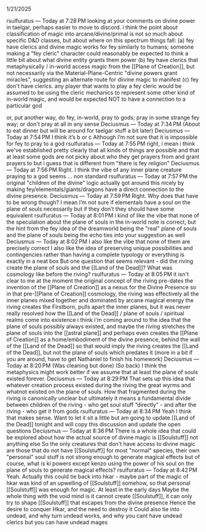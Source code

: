 1/21/2025

rsulfuratus — Today at 7:28 PM
looking at your comments on divine power in taelgar, perhaps easier to move to discord. i think the point about classification of magic into arcane/divine/primal is not so much about specific D&D classes, but about where on this spectrum things fall:
(a) fey have clerics and divine magic works for fey similarly to humans; someone making a "fey cleric" character could reasonably be expected to think a little bit about what divine entity grants them power
(b) fey have clerics that metaphysically / in-world access magic from the [[Plane of Creation]], but not necessarily via the Material-Plane-Centric "divine powers grant miracles", suggesting an alternate route for diivine magic to manifest
(c) fey don't have clerics. any player that wants to play a fey cleric would be assumed to be using the cleric mechanics to represent some other kind of in-world magic, and would be expected NOT to have a connection to a particular god

or, put another way, do fey, in-world, pray to gods; pray in some strange fey way; or don't pray at all in any sense
Deciusmus — Today at 7:34 PM
(About to eat dinner but will be around for taelgar stuff a bit later)
Deciusmus — Today at 7:54 PM
I think it’s b or c
Although I’m not sure that it is impossible for fey to pray to a god
rsulfuratus — Today at 7:55 PM
right, i mean i think we've established pretty clearly that all kinds of things are possible and that at least some gods are not picky about who they get prayers from and grant prayers to
but i guess that is different from "there is fey religion"
Deciusmus — Today at 7:56 PM
Right. I think the vibe of any inner plane creature praying to a god seems … non standard
rsulfuratus — Today at 7:57 PM
the original "children of the divine" logic actually got around this nicely by making fey/elementals/giants/dragons have a direct connection to the divine presence.
Deciusmus — Today at 7:59 PM
Right. Why does that have to be wrong though?
I mean I’m not sure if elementals have a soul on the plane of souls necessarily but if they don’t they should have some  equivalent
rsulfuratus — Today at 8:01 PM
i kind of like the vibe that none of the speculation about the plane of souls in the in-world note is correct, but the hint from the fey idea of the dreamworld being the "real" plane of souls and the plane of souls being the echo ties into your suggestion as well
Deciusmus — Today at 8:02 PM
I also like the vibe that none of them are precisely correct
I also like the idea of preserving unique possibilities and contingencies rather than having a complete typology or everything is exactly in a neat box
But one question that seems relevant - did the riving create the plane of souls and the [[Land of the Dead]]? What was cosmology like before the riving?
rsulfuratus — Today at 8:05 PM
it isn't clear to me at the moment
the original concept of the riving pre-dates the invention of the [[Plane of Creation]] as a nexus for the Divine Presence
so in that pre-[[Plane of Creation]] cosmology, the riving was effectively all the inner planes mixed together
and dominated by arcane magical energy
the riving creates the Firstborn, pulls apart the inner planes, but it was never really resolved how the [[Land of the Dead]] / plane of souls / spiritual realms come into existence
i think i'm coming around to the idea that the plane of souls possibly always existed, and maybe the riving stretches the plane of souls into the [[astral plane]] and perhaps even creates the [[Plane of Creation]] as a home/embodiment of the divine presence, behind the wall of the [[Land of the Dead]]
so that would imply the riving creates the [[Land of the Dead]], but not the plane of souls which predates it
(more in a bit if you are around, have to get Nathaniel to finish his homework)
Deciusmus — Today at 8:20 PM
(Was cleaning but done)
(So back)
I think the metaphysics might work better if we assume that at least the plane of souls existed forever.
Deciusmus — Today at 8:29 PM
That sets up this idea that whatever creation process existed during the riving the great wyrms and whatnot existed on the plane of souls. How that fragmented during the riving is canonically unclear but ultimately it means a fundamental divide between children of the riving - who get soul stuff “directly” - and  after the riving - who get it from gods
rsulfuratus — Today at 8:34 PM
Yeah I think that makes sense. Want to let it sit a little but am going to update [[Land of the Dead]] tonight and will copy this discussion and update the open questions
Deciusmus — Today at 8:36 PM
There is a whole idea that could be explored about how the actual source of divine magic is [[Soulstuff]] not anything else
So the only creatures that don't have access to divine magic are those that do not have [[Soulstuff]]
for most "normal" species, their own "personal" soul stuff is not strong enough to generate magical effects
but of course, what is ki powers except kenzo using the power of his soul on the plane of souls to generate magical effects?
rsulfuratus — Today at 8:42 PM
Yeah. Actually this could tie back into hkar - maybe part of the magic of hkar was kind of an upwelling of [[Soulstuff]] somehow, so that personal [[Soulstuff]] was enough for magic. At least in the early days
Maybe the whole thing with the void mind is it cannot create [[Soulstuff]], it can only try to shape [[Soulstuff]] that escapes from the divine presence
Hence the desire to conquer Hkar, and the need to destroy it
Could also tie into undead, and why turn undead works, and why you cant have undead clerics but you can have undead mages


